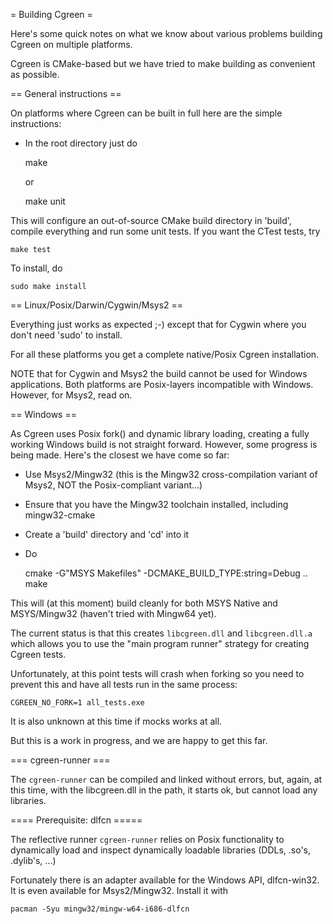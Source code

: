 = Building Cgreen =

Here's some quick notes on what we know about various problems
building Cgreen on multiple platforms.

Cgreen is CMake-based but we have tried to make building as convenient
as possible.

== General instructions ==

On platforms where Cgreen can be built in full here are the simple instructions:

- In the root directory just do

    make

  or

    make unit

This will configure an out-of-source CMake build directory in 'build',
compile everything and run some unit tests. If you want the CTest
tests, try

    make test

To install, do

    sudo make install

== Linux/Posix/Darwin/Cygwin/Msys2 ==

Everything just works as expected ;-) except that for Cygwin where you
don't need 'sudo' to install.

For all these platforms you get a complete native/Posix Cgreen
installation.

NOTE that for Cygwin and Msys2 the build cannot be used for Windows
applications. Both platforms are Posix-layers incompatible with
Windows. However, for Msys2, read on.

== Windows ==

As Cgreen uses Posix fork() and dynamic library loading, creating a
fully working Windows build is not straight forward. However, some
progress is being made. Here's the closest we have come so far:

- Use Msys2/Mingw32 (this is the Mingw32 cross-compilation variant of
  Msys2, NOT the Posix-compliant variant...)

- Ensure that you have the Mingw32 toolchain installed, including
  mingw32-cmake

- Create a 'build' directory and 'cd' into it

- Do

    cmake -G"MSYS Makefiles" -DCMAKE_BUILD_TYPE:string=Debug ..
    make

This will (at this moment) build cleanly for both MSYS Native and
MSYS/Mingw32 (haven't tried with Mingw64 yet).

The current status is that this creates `libcgreen.dll` and
`libcgreen.dll.a` which allows you to use the "main program runner"
strategy for creating Cgreen tests.

Unfortunately, at this point tests will crash when forking so you need
to prevent this and have all tests run in the same process:

    CGREEN_NO_FORK=1 all_tests.exe

It is also unknown at this time if mocks works at all.

But this is a work in progress, and we are happy to get this far.

=== cgreen-runner ===

The `cgreen-runner` can be compiled and linked without errors, but,
again, at this time, with the libcgreen.dll in the path, it starts ok,
but cannot load any libraries.

==== Prerequisite: dlfcn =====

The reflective runner `cgreen-runner` relies on Posix functionality to
dynamically load and inspect dynamically loadable libraries (DDLs,
.so's, .dylib's, ...)

Fortunately there is an adapter available for the Windows API,
dlfcn-win32. It is even available for Msys2/Mingw32. Install it with

    pacman -Syu mingw32/mingw-w64-i686-dlfcn
